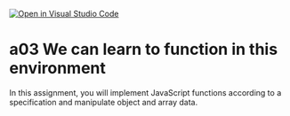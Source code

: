 [![Open in Visual Studio Code](https://classroom.github.com/assets/open-in-vscode-f059dc9a6f8d3a56e377f745f24479a46679e63a5d9fe6f495e02850cd0d8118.svg)](https://classroom.github.com/online_ide?assignment_repo_id=6258214&assignment_repo_type=AssignmentRepo)
# a03 We can learn to function in this environment
In this assignment, you will implement JavaScript functions according to a specification and manipulate object and array data.
